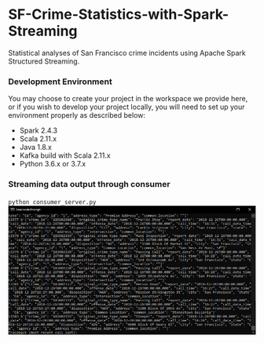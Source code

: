 # SF-Crime-Statistics-with-Spark-Streaming
Statistical analyses of San Francisco crime incidents using Apache Spark Structured Streaming.

### Development Environment
You may choose to create your project in the workspace we provide here, or if you wish to develop your project locally, you will need to set up your environment properly as described below:

* Spark 2.4.3
* Scala 2.11.x
* Java 1.8.x
* Kafka build with Scala 2.11.x
* Python 3.6.x or 3.7.x

### Streaming data output through consumer
`python consumer_server.py`
![](consumer_log.png)
